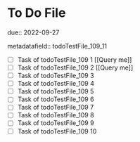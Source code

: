 # To Do File

due:: 2022-09-27

metadatafield:: todoTestFile_109_11

- [ ] Task of todoTestFile_109 1 [[Query me]]
- [ ] Task of todoTestFile_109 2 [[Query me]]
- [ ] Task of todoTestFile_109 3
- [ ] Task of todoTestFile_109 4
- [ ] Task of todoTestFile_109 5
- [ ] Task of todoTestFile_109 6
- [ ] Task of todoTestFile_109 7
- [ ] Task of todoTestFile_109 8
- [ ] Task of todoTestFile_109 9
- [ ] Task of todoTestFile_109 10